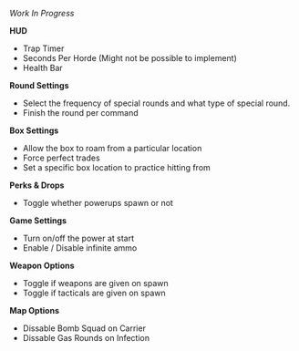 *Work In Progress*

**HUD**
- Trap Timer
- Seconds Per Horde (Might not be possible to implement)
- Health Bar

**Round Settings**
- Select the frequency of special rounds and what type of special round.
- Finish the round per command

**Box Settings**
- Allow the box to roam from a particular location
- Force perfect trades
- Set a specific box location to practice hitting from

**Perks & Drops**
- Toggle whether powerups spawn or not

**Game Settings**
- Turn on/off the power at start
- Enable / Disable infinite ammo

**Weapon Options**
- Toggle if weapons are given on spawn
- Toggle if tacticals are given on spawn

**Map Options**
- Dissable Bomb Squad on Carrier
- Dissable Gas Rounds on Infection
